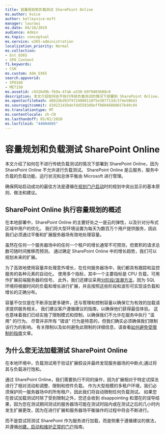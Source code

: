 ```yaml
---
title: 容量规划和负载测试 SharePoint Online
ms.author: kvice
author: kelleyvice-msft
manager: laurawi
ms.date: 04/10/2019
audience: Admin
ms.topic: conceptual
ms.service: o365-administration
localization_priority: Normal
ms.collection:
- Ent_O365
- SPO_Content
f1.keywords:
- CSH
ms.custom: Adm_O365
search.appverid:
- SPO160
- MET150
ms.assetid: c932bd9b-fb9a-47ab-a330-6979d03688c0
description: 本文介绍如何在不执行传统负载测试的情况下部署到 SharePoint Online，因为这是不允许的。
ms.openlocfilehash: d082dbd93f9724080118f5e387713dc374e50643
ms.sourcegitcommit: d1022143bdefdd5583d8eff08046808657b49c94
ms.translationtype: MT
ms.contentlocale: zh-CN
ms.lasthandoff: 05/02/2020
ms.locfileid: "44004605"
---
```

# <a name="capacity-planning-and-load-testing-sharepoint-online"></a>容量规划和负载测试 SharePoint Online
本文介绍了如何在不进行传统负载测试的情况下部署到 SharePoint Online，因为 SharePoint Online 不允许进行负载测试。 SharePoint Online 是云服务，服务中负载的负载功能、运行状况和总体平衡由 Microsoft 进行管理。
  
确保网站启动成功的最佳方法是遵循在[规划门户启动](https://docs.microsoft.com/office365/enterprise/planportallaunchroll-out)时的规划中突出显示的基本原则、做法和建议。

## <a name="overview-of-how-sharepoint-online-performs-capacity-planning"></a>SharePoint Online 执行容量规划的概述 
在本地部署中，SharePoint Online 的主要好处之一是云的弹性，以及针对分布式区域中用户的优化。 我们将大型环境设置为每天为数百万个用户提供服务，因此我们必须通过平衡和扩展服务器场有效地处理容量。
  
虽然在任何一个服务器场中的任何一个租户的增长通常不可预测，但累积的请求总数可随时间推移而预测。 通过确定 SharePoint Online 中的增长趋势，我们可以规划未来的扩展。
  
为了高效地使用容量并处理意外增长，在任何服务器场中，我们都具有跟踪和监控服务的各种元素的自动化。 使用多个指标，其中一个主要指标是 CPU 负载，可用作扩展前端服务器的信号。 此外，我们还建议采用[分阶段/浪潮方法](https://docs.microsoft.com/office365/enterprise/planportallaunchroll-out)，因为 SQL 环境将根据时间的负载和增长进行扩展，并且按照这些阶段和波形可实现该负载和增长的正确分布。 

容量不仅仅是在不断添加更多硬件，还与管理和控制容量以确保它为有效的加载请求提供服务相关。 我们建议客户遵循建议的指南，以确保他们获得最佳体验。 这也意味着我们已经实施了限制模式和控制，以确保我们不允许在服务中执行 "滥用" 的行为。 尽管并非所有 "错误" 行为是特意的，但我们确实必须确保我们限制该行为的影响。 有关限制以及如何避免此限制的详细信息，请查看[如何避免受限制的指南](https://docs.microsoft.com/sharepoint/dev/general-development/how-to-avoid-getting-throttled-or-blocked-in-sharepoint-online)文章。

## <a name="why-you-cannot-load-test-sharepoint-online"></a>为什么您无法加载测试 SharePoint Online
在本地环境中，负载测试用于验证扩展假设并最终发现服务器场的中断点;通过将其与负载进行饱和。 

通过 SharePoint Online，我们需要执行不同的操作，因为扩展相对于特定试探法进行了相对流动和调整、限制和控件负载。 作为大型规模的多租户环境，我们必须保护同一服务器场中的所有租户，因此我们将自动限制任何负载测试。 如果您在尝试加载测试时除了受到限制之外，您还会收到 disappointing 和潜在的误导结果，因为您在测试期间测试的服务器场可能在测试时段内或在测试之后的几小时内发生扩展更改，因为在进行扩展和服务器场平衡操作的过程中将会不断进行。

而不是尝试将测试 SharePoint 作为服务进行加载，而是侧重于遵循建议的做法，并遵循[创建、启动和维护正常的门户](https://go.microsoft.com/fwlink/?linkid=2105838)指南。

